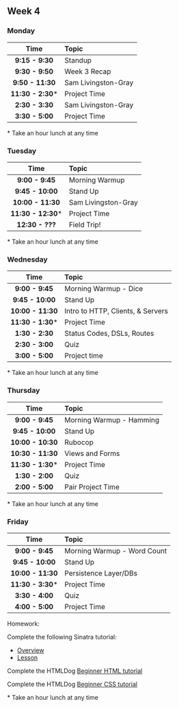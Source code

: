 ## Week 4
### Monday

| Time              | Topic               |
|:-----------------:|:--------------------|
| **9:15 - 9:30**   | Standup             |
| **9:30 - 9:50**   | Week 3 Recap        |
| **9:50 - 11:30**  | Sam Livingston-Gray |
| **11:30 - 2:30*** | Project Time        |
| **2:30 - 3:30**   | Sam Livingston-Gray |
| **3:30 - 5:00**   | Project Time        |

\* Take an hour lunch at any time


### Tuesday

| Time               | Topic               |
|:------------------:|:--------------------|
| **9:00 - 9:45**    | Morning Warmup      |
| **9:45 - 10:00**   | Stand Up            |
| **10:00 - 11:30**  | Sam Livingston-Gray |
| **11:30 - 12:30*** | Project Time        |
| **12:30 - ???**    | Field Trip!         |

\* Take an hour lunch at any time

### Wednesday

| Time              | Topic                             |
|:-----------------:|:----------------------------------|
| **9:00 - 9:45**   | Morning Warmup - Dice             |
| **9:45 - 10:00**  | Stand Up                          |
| **10:00 - 11:30** | Intro to HTTP, Clients, & Servers |
| **11:30 - 1:30*** | Project Time                      |
| **1:30 - 2:30**   | Status Codes, DSLs, Routes        |
| **2:30 - 3:00**   | Quiz                              |
| **3:00 - 5:00**   | Project time                      |

\* Take an hour lunch at any time

### Thursday

| Time              | Topic                    |
|:-----------------:|:-------------------------|
| **9:00 - 9:45**   | Morning Warmup - Hamming |
| **9:45 - 10:00**  | Stand Up                 |
| **10:00 - 10:30** | Rubocop                  |
| **10:30 - 11:30** | Views and Forms          |
| **11:30 - 1:30*** | Project Time             |
| **1:30 - 2:00**   | Quiz                     |
| **2:00 - 5:00**   | Pair Project Time        |

\* Take an hour lunch at any time

### Friday

| Time              | Topic                       |
|:-----------------:|:----------------------------|
| **9:00 - 9:45**   | Morning Warmup - Word Count |
| **9:45 - 10:00**  | Stand Up                    |
| **10:00 - 11:30** | Persistence Layer/DBs       |
| **11:30 - 3:30*** | Project Time                |
| **3:30 - 4:00**   | Quiz                        |
| **4:00 - 5:00**   | Project Time                |

Homework:

Complete the following Sinatra tutorial:

  - [Overview](https://github.com/Ada-Developers-Academy/daily-curriculum/blob/master/week4/friday/homework_lesson_plan.md)
  - [Lesson](https://github.com/Ada-Developers-Academy/daily-curriculum/blob/master/week4/friday/sinatra-practice.md)

Complete the HTMLDog [Beginner HTML tutorial](http://www.htmldog.com/guides/html/beginner/)

Complete the HTMLDog [Beginner CSS tutorial](http://www.htmldog.com/guides/css/beginner/)

\* Take an hour lunch at any time


